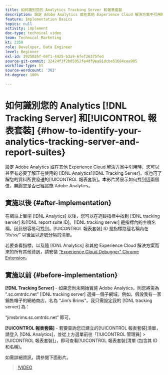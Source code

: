 ```yaml
---
title: 如何識別您的 Analytics Tracking Server 和報表套裝
description: 設定 Adobe Analytics 或在其他 Experience Cloud 解決方案中引用時，您可以甚至有必要了解正在使用的 Analytics "Tracking Server"，或您的資料所要發送的「報表套裝」。本影片將展示如何找到這兩個值，無論您是否已經實施 Adobe Analytics。
feature: Implementation Basics
topics: null
activity: implement
doc-type: technical video
team: Technical Marketing
kt: 2358
role: Developer, Data Engineer
level: Beginner
exl-id: 3925026f-69f1-4425-b3a9-6fef26375fed
source-git-commit: 32424f3f2b05952fe4df9ea91dcbe51684cee905
workflow-type: ht
source-wordcount: '303'
ht-degree: 100%

---
```


# 如何識別您的 Analytics [!DNL Tracking Server] 和[!UICONTROL 報表套裝] {#how-to-identify-your-analytics-tracking-server-and-report-suites}

設定 Adobe Analytics 或在其他 Experience Cloud 解決方案中引用時，您可以甚至有必要了解正在使用的 [!DNL Analytics][!DNL Tracking Server]，或也可了解您的資料所要發送的[!UICONTROL 報表套裝]。本影片將展示如何找到這兩個值，無論您是否已經實施 Adobe Analytics。

## 實施以後 {#after-implementation}

在網站上實施 [!DNL Analytics] 以後，您可以在追蹤指標中找到 [!DNL tracking server] 和[!DNL report suite ID]。[!DNL tracking server] 是指標內的主機名稱，因此很容易可找到。[!UICONTROL 報表套裝] ID 是指標路徑名稱內在 “/b/ss/” 以後且以逗號分隔的清單。

若要查看指標，以及隨 [!DNL Analytics] 和其他 Experience Cloud 解決方案而來的所有其他資訊，請安裝 [“Experience Cloud Debugger” Chrome Extension](https://chrome.google.com/webstore/detail/adobe-experience-cloud-de/ocdmogmohccmeicdhlhhgepeaijenapj?hl=tw)。

## 實施以前 {#before-implementation}

**[!DNL Tracking Server]** - 如果您尚未開始實施 Adobe Analytics，則您將需為 &quot;.sc.omtrdc.net” [!DNL tracking server] 選擇一個子網域。例如，假設我有一家銷售帽子的網絡商店，名為 “Jim’s Brims”。我只需設定我的 [!DNL tracking server] 為：

“jimsbrims.sc.omtrdc.net” 即可。

**[!UICONTROL 報表套裝]** - 若要查詢您已建立的[!UICONTROL 報表套裝]清單，請登入 [!DNL Analytics]，並從上方選單前往「[!UICONTROL 管理員] > [!UICONTROL 報表套裝]」，即可查看[!UICONTROL 報表套裝]清單 (包含其 ID 和名稱)。

如需詳細資訊，請參閱下面影片。

>[!VIDEO](https://video.tv.adobe.com/v/26061/?quality=12)

